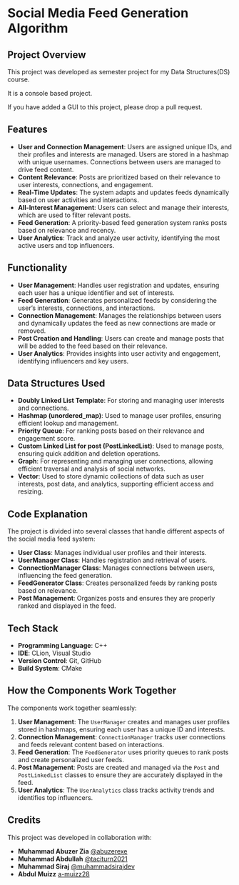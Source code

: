 
# Social Media Feed Generation Algorithm

## Project Overview

This project was developed as semester project for my Data Structures(DS) course.

It is a console based project. 

If you have added a GUI to this project, please drop a pull request.



## Features


- **User and Connection Management**: Users are assigned unique IDs, and their profiles and interests are managed. Users are stored in a hashmap with unique usernames. Connections between users are managed to drive feed content.
- **Content Relevance**: Posts are prioritized based on their relevance to user interests, connections, and engagement.
- **Real-Time Updates**: The system adapts and updates feeds dynamically based on user activities and interactions.
- **All-Interest Management**: Users can select and manage their interests, which are used to filter relevant posts.
- **Feed Generation**: A priority-based feed generation system ranks posts based on relevance and recency.
- **User Analytics**: Track and analyze user activity, identifying the most active users and top influencers.


## Functionality

- **User Management**: Handles user registration and updates, ensuring each user has a unique identifier and set of interests.
- **Feed Generation**: Generates personalized feeds by considering the user’s interests, connections, and interactions.
- **Connection Management**: Manages the relationships between users and dynamically updates the feed as new connections are made or removed.
- **Post Creation and Handling**: Users can create and manage posts that will be added to the feed based on their relevance.
- **User Analytics**: Provides insights into user activity and engagement, identifying influencers and key users.

## Data Structures Used

- **Doubly Linked List Template**: For storing and managing user interests and connections.
- **Hashmap (unordered_map)**: Used to manage user profiles, ensuring efficient lookup and management.
- **Priority Queue**: For ranking posts based on their relevance and engagement score.
- **Custom Linked List for post (PostLinkedList)**: Used to manage posts, ensuring quick addition and deletion operations.
- **Graph**: For representing and managing user connections, allowing efficient traversal and analysis of social networks.
- **Vector**: Used to store dynamic collections of data such as user interests, post data, and analytics, supporting efficient access and resizing.


## Code Explanation

The project is divided into several classes that handle different aspects of the social media feed system:

- **User Class**: Manages individual user profiles and their interests.
- **UserManager Class**: Handles registration and retrieval of users.
- **ConnectionManager Class**: Manages connections between users, influencing the feed generation.
- **FeedGenerator Class**: Creates personalized feeds by ranking posts based on relevance.
- **Post Management**: Organizes posts and ensures they are properly ranked and displayed in the feed.

## Tech Stack

- **Programming Language**: C++
- **IDE**: CLion, Visual Studio
- **Version Control**: Git, GitHub
- **Build System**: CMake

## How the Components Work Together

The components work together seamlessly:

1. **User Management**: The `UserManager` creates and manages user profiles stored in hashmaps, ensuring each user has a unique ID and interests.
2. **Connection Management**: `ConnectionManager` tracks user connections and feeds relevant content based on interactions.
3. **Feed Generation**: The `FeedGenerator` uses priority queues to rank posts and create personalized user feeds.
4. **Post Management**: Posts are created and managed via the `Post` and `PostLinkedList` classes to ensure they are accurately displayed in the feed.
5. **User Analytics**: The `UserAnalytics` class tracks activity trends and identifies top influencers.



## Credits

This project was developed in collaboration with:

- **Muhammad Abuzer Zia** [@abuzerexe](https://github.com/abuzerexe)
- **Muhammad Abdullah** [@taciturn2021](https://github.com/taciturn2021)
- **Muhammad Siraj** [@muhammadsirajdev](https://github.com/muhammadsirajdev)
- **Abdul Muizz** [a-muizz28](https://github.com/a-muizz28)
